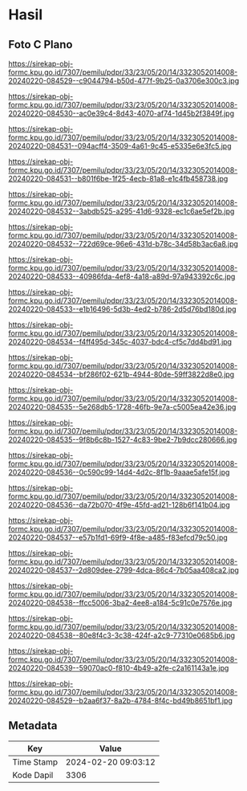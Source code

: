 # Hasil

## Foto C Plano

https://sirekap-obj-formc.kpu.go.id/7307/pemilu/pdpr/33/23/05/20/14/3323052014008-20240220-084529--c9044794-b50d-477f-9b25-0a3706e300c3.jpg

https://sirekap-obj-formc.kpu.go.id/7307/pemilu/pdpr/33/23/05/20/14/3323052014008-20240220-084530--ac0e39c4-8d43-4070-af74-1d45b2f3849f.jpg

https://sirekap-obj-formc.kpu.go.id/7307/pemilu/pdpr/33/23/05/20/14/3323052014008-20240220-084531--094acff4-3509-4a61-9c45-e5335e6e3fc5.jpg

https://sirekap-obj-formc.kpu.go.id/7307/pemilu/pdpr/33/23/05/20/14/3323052014008-20240220-084531--b801f6be-1f25-4ecb-81a8-e1c4fb458738.jpg

https://sirekap-obj-formc.kpu.go.id/7307/pemilu/pdpr/33/23/05/20/14/3323052014008-20240220-084532--3abdb525-a295-41d6-9328-ec1c6ae5ef2b.jpg

https://sirekap-obj-formc.kpu.go.id/7307/pemilu/pdpr/33/23/05/20/14/3323052014008-20240220-084532--722d69ce-96e6-431d-b78c-34d58b3ac6a8.jpg

https://sirekap-obj-formc.kpu.go.id/7307/pemilu/pdpr/33/23/05/20/14/3323052014008-20240220-084533--40986fda-4ef8-4a18-a89d-97a943392c6c.jpg

https://sirekap-obj-formc.kpu.go.id/7307/pemilu/pdpr/33/23/05/20/14/3323052014008-20240220-084533--e1b16496-5d3b-4ed2-b786-2d5d76bd180d.jpg

https://sirekap-obj-formc.kpu.go.id/7307/pemilu/pdpr/33/23/05/20/14/3323052014008-20240220-084534--f4ff495d-345c-4037-bdc4-cf5c7dd4bd91.jpg

https://sirekap-obj-formc.kpu.go.id/7307/pemilu/pdpr/33/23/05/20/14/3323052014008-20240220-084534--bf286f02-621b-4944-80de-59ff3822d8e0.jpg

https://sirekap-obj-formc.kpu.go.id/7307/pemilu/pdpr/33/23/05/20/14/3323052014008-20240220-084535--5e268db5-1728-46fb-9e7a-c5005ea42e36.jpg

https://sirekap-obj-formc.kpu.go.id/7307/pemilu/pdpr/33/23/05/20/14/3323052014008-20240220-084535--9f8b6c8b-1527-4c83-9be2-7b9dcc280666.jpg

https://sirekap-obj-formc.kpu.go.id/7307/pemilu/pdpr/33/23/05/20/14/3323052014008-20240220-084536--0c590c99-14d4-4d2c-8f1b-9aaae5afe15f.jpg

https://sirekap-obj-formc.kpu.go.id/7307/pemilu/pdpr/33/23/05/20/14/3323052014008-20240220-084536--da72b070-4f9e-45fd-ad21-128b6f141b04.jpg

https://sirekap-obj-formc.kpu.go.id/7307/pemilu/pdpr/33/23/05/20/14/3323052014008-20240220-084537--e57b1fd1-69f9-4f8e-a485-f83efcd79c50.jpg

https://sirekap-obj-formc.kpu.go.id/7307/pemilu/pdpr/33/23/05/20/14/3323052014008-20240220-084537--2d809dee-2799-4dca-86c4-7b05aa408ca2.jpg

https://sirekap-obj-formc.kpu.go.id/7307/pemilu/pdpr/33/23/05/20/14/3323052014008-20240220-084538--ffcc5006-3ba2-4ee8-a184-5c91c0e7576e.jpg

https://sirekap-obj-formc.kpu.go.id/7307/pemilu/pdpr/33/23/05/20/14/3323052014008-20240220-084538--80e8f4c3-3c38-424f-a2c9-77310e0685b6.jpg

https://sirekap-obj-formc.kpu.go.id/7307/pemilu/pdpr/33/23/05/20/14/3323052014008-20240220-084539--59070ac0-f810-4b49-a2fe-c2a161143a1e.jpg

https://sirekap-obj-formc.kpu.go.id/7307/pemilu/pdpr/33/23/05/20/14/3323052014008-20240220-084529--b2aa6f37-8a2b-4784-8f4c-bd49b8651bf1.jpg


## Metadata

| Key        | Value               |
| ---------- | ------------------- |
| Time Stamp | 2024-02-20 09:03:12 |
| Kode Dapil | 3306                |



